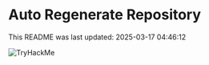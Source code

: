 # Auto Regenerate Repository

This README was last updated: 2025-03-17 04:46:12

 ![TryHackMe](https://tryhackme.com/badge/533634)